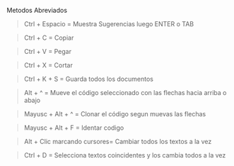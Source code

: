 Metodos Abreviados

> Ctrl + Espacio = Muestra Sugerencias luego ENTER o TAB

> Ctrl + C = Copiar

> Ctrl + V = Pegar

> Ctrl + X = Cortar

> Ctrl + K + S = Guarda todos los documentos

> Alt + ^ = Mueve el código seleccionado con las flechas hacia arriba o abajo

> Mayusc + Alt  + ^ = Clonar el código segun muevas las flechas

> Mayusc + Alt + F = Identar codigo

> Alt + Clic marcando cursores= Cambiar todos los textos a la vez

> Ctrl + D = Selecciona textos coincidentes y los cambia todos a la vez